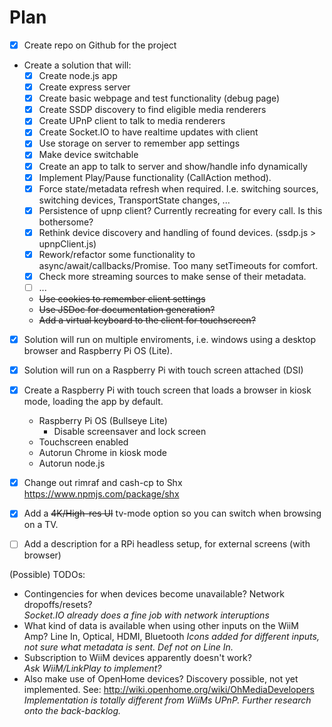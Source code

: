 # Plan

- [x] Create repo on Github for the project
- Create a solution that will:
  - [x] Create node.js app
  - [x] Create express server
  - [x] Create basic webpage and test functionality (debug page)
  - [x] Create SSDP discovery to find eligible media renderers
  - [x] Create UPnP client to talk to media renderers
  - [x] Create Socket.IO to have realtime updates with client
  - [x] Use storage on server to remember app settings
  - [x] Make device switchable
  - [x] Create an app to talk to server and show/handle info dynamically
  - [x] Implement Play/Pause functionality (CallAction method).
  - [x] Force state/metadata refresh when required. I.e. switching sources, switching devices, TransportState changes, ...
  - [x] Persistence of upnp client? Currently recreating for every call. Is this bothersome?
  - [x] Rethink device discovery and handling of found devices. (ssdp.js > upnpClient.js)
  - [x] Rework/refactor some functionality to async/await/callbacks/Promise. Too many setTimeouts for comfort.
  - [x] Check more streaming sources to make sense of their metadata.  
  - [ ] ...
  - ~~Use cookies to remember client settings~~
  - ~~Use JSDoc for documentation generation?~~
  - ~~Add a virtual keyboard to the client for touchscreen?~~

- [x] Solution will run on multiple enviroments, i.e. windows using a desktop browser and Raspberry Pi OS (Lite).
- [x] Solution will run on a Raspberry Pi with touch screen attached (DSI)
- [x] Create a Raspberry Pi with touch screen that loads a browser in kiosk mode, loading the app by default.
  - Raspberry Pi OS (Bullseye Lite)
    - Disable screensaver and lock screen
  - Touchscreen enabled
  - Autorun Chrome in kiosk mode
  - Autorun node.js

- [x] Change out rimraf and cash-cp to Shx <https://www.npmjs.com/package/shx>
- [X] Add a ~~4K/High-res UI~~ tv-mode option so you can switch when browsing on a TV.
- [ ] Add a description for a RPi headless setup, for external screens (with browser)

(Possible) TODOs:

- Contingencies for when devices become unavailable? Network dropoffs/resets?  
  _Socket.IO already does a fine job with network interuptions_
- What kind of data is available when using other inputs on the WiiM Amp? Line In, Optical, HDMI, Bluetooth
  _Icons added for different inputs, not sure what metadata is sent. Def not on Line In._
- Subscription to WiiM devices apparently doesn't work?  
  _Ask WiiM/LinkPlay to implement?_
- Also make use of OpenHome devices? Discovery possible, not yet implemented. See: <http://wiki.openhome.org/wiki/OhMediaDevelopers>  
  _Implementation is totally different from WiiMs UPnP. Further research onto the back-backlog._
